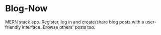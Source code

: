 # Blog-Now
MERN stack app. Register, log in and create/share blog posts with a user-friendly interface. Browse others' posts too.
